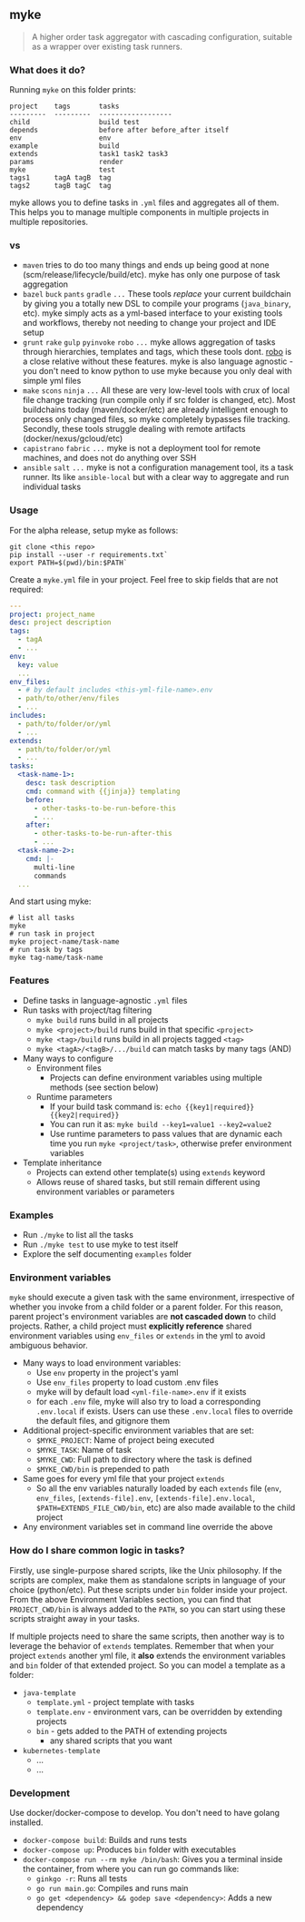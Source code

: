 ## myke

> A higher order task aggregator with cascading configuration, suitable as a wrapper over existing task runners.

### What does it do?

Running `myke` on this folder prints:

```
project    tags       tasks
---------  ---------  ------------------
child                 build test
depends               before after before_after itself
env                   env
example               build
extends               task1 task2 task3
params                render
myke                  test
tags1      tagA tagB  tag
tags2      tagB tagC  tag
```

myke allows you to define tasks in `.yml` files and aggregates all of them. This helps you to manage multiple components in multiple projects in multiple repositories.

### vs

* `maven` tries to do too many things and ends up being good at none (scm/release/lifecycle/build/etc). myke has only one purpose of task aggregation
* `bazel` `buck` `pants` `gradle` `...` These tools *replace* your current buildchain by giving you a totally new DSL to compile your programs (`java_binary`, etc). myke simply acts as a yml-based interface to your existing tools and workflows, thereby not needing to change your project and IDE setup
* `grunt` `rake` `gulp` `pyinvoke` `robo` `...` myke allows aggregation of tasks through hierarchies, templates and tags, which these tools dont. [robo](https://github.com/tj/robo) is a close relative without these features. myke is also language agnostic - you don't need to know python to use myke because you only deal with simple yml files
* `make` `scons` `ninja` `...` All these are very low-level tools with crux of local file change tracking (run compile only if src folder is changed, etc). Most buildchains today (maven/docker/etc) are already intelligent enough to process only changed files, so myke completely bypasses file tracking. Secondly, these tools struggle dealing with remote artifacts (docker/nexus/gcloud/etc)
* `capistrano` `fabric` `...` myke is not a deployment tool for remote machines, and does not do anything over SSH
* `ansible` `salt` `...` myke is not a configuration management tool, its a task runner. Its like `ansible-local` but with a clear way to aggregate and run individual tasks

### Usage

For the alpha release, setup myke as follows:

```
git clone <this repo>
pip install --user -r requirements.txt`
export PATH=$(pwd)/bin:$PATH`
```

Create a `myke.yml` file in your project. Feel free to skip fields that are not required:

```yml
---
project: project_name
desc: project description
tags:
  - tagA
  - ...
env:
  key: value
  ...
env_files:
  - # by default includes <this-yml-file-name>.env
  - path/to/other/env/files
  - ...
includes:
  - path/to/folder/or/yml
  - ...
extends:
  - path/to/folder/or/yml
  - ...
tasks:
  <task-name-1>:
    desc: task description
    cmd: command with {{jinja}} templating
    before:
      - other-tasks-to-be-run-before-this
      - ...
    after:
      - other-tasks-to-be-run-after-this
      - ...
  <task-name-2>:
    cmd: |-
      multi-line
      commands
  ...
```

And start using myke:

```
# list all tasks
myke
# run task in project
myke project-name/task-name
# run task by tags
myke tag-name/task-name
```

### Features

* Define tasks in language-agnostic `.yml` files
* Run tasks with project/tag filtering
  * `myke build` runs build in all projects
  * `myke <project>/build` runs build in that specific `<project>`
  * `myke <tag>/build` runs build in all projects tagged `<tag>`
  * `myke <tagA>/<tagB>/.../build` can match tasks by many tags (AND)
* Many ways to configure
  * Environment files
    * Projects can define environment variables using multiple methods (see section below)
  * Runtime parameters
    * If your build task command is: `echo {{key1|required}} {{key2|required}}`
    * You can run it as: `myke build --key1=value1 --key2=value2`
    * Use runtime parameters to pass values that are dynamic each time you run `myke <project/task>`, otherwise prefer environment variables
* Template inheritance
  * Projects can extend other template(s) using `extends` keyword
  * Allows reuse of shared tasks, but still remain different using environment variables or parameters

### Examples

* Run `./myke` to list all the tasks
* Run `./myke test` to use myke to test itself
* Explore the self documenting `examples` folder

### Environment variables

`myke` should execute a given task with the same environment, irrespective of whether you invoke from a child folder or a parent folder. For this reason, parent project's environment variables are **not cascaded down** to child projects. Rather, a child project must **explicitly reference** shared environment variables using `env_files` or `extends` in the yml to avoid ambiguous behavior.

* Many ways to load environment variables:
  * Use `env` property in the project's yaml
  * Use `env_files` property to load custom .env files
  * myke will by default load `<yml-file-name>.env` if it exists
  * for each `.env` file, myke will also try to load a corresponding `.env.local` if exists. Users can use these `.env.local` files to override the default files, and gitignore them
* Additional project-specific environment variables that are set:
  * `$MYKE_PROJECT`: Name of project being executed
  * `$MYKE_TASK`: Name of task
  * `$MYKE_CWD`: Full path to directory where the task is defined
  * `$MYKE_CWD/bin` is prepended to path
* Same goes for every yml file that your project `extends`
  * So all the env variables naturally loaded by each `extends` file (`env`, `env_files`, `[extends-file].env`, `[extends-file].env.local`, `$PATH=EXTENDS_FILE_CWD/bin`, etc) are also made available to the child project
* Any environment variables set in command line override the above

### How do I share common logic in tasks?

Firstly, use single-purpose shared scripts, like the Unix philosophy. If the scripts are complex, make them as standalone scripts in language of your choice (python/etc). Put these scripts under `bin` folder inside your project. From the above Environment Variables section, you can find that `PROJECT_CWD/bin` is always added to the `PATH`, so you can start using these scripts straight away in your tasks.

If multiple projects need to share the same scripts, then another way is to leverage the behavior of `extends` templates. Remember that when your project `extends` another yml file, it **also** extends the environment variables and `bin` folder of that extended project. So you can model a template as a folder:

* `java-template`
  * `template.yml` - project template with tasks
  * `template.env` - environment vars, can be overridden by extending projects
  * `bin` - gets added to the PATH of extending projects
    * any shared scripts that you want
* `kubernetes-template`
  * ...
  * ...

### Development

Use docker/docker-compose to develop. You don't need to have golang installed.

* `docker-compose build`: Builds and runs tests
* `docker-compose up`: Produces `bin` folder with executables
* `docker-compose run --rm myke /bin/bash`: Gives you a terminal inside the container, from where you can run go commands like:
  * `ginkgo -r`: Runs all tests
  * `go run main.go`: Compiles and runs main
  * `go get <dependency> && godep save <dependency>`: Adds a new dependency
